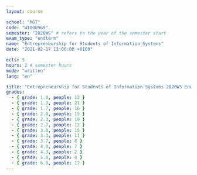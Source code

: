 ```yaml
---
layout: course

school: "MGT"
code: "WI000969"
semester: "2020WS" # refers to the year of the semester start
exam_type: "endterm"
name: "Entrepreneurship for Students of Information Systems"
date: "2021-02-17 12:00:00 +0100"

ects: 3
hours: 2 # semester hours
mode: "written"
lang: "en"

title: "Entrepreneurship for Students of Information Systems 2020WS Endterm"
grades:
  - { grade: 1.0, people: 12 }
  - { grade: 1.3, people: 21 }
  - { grade: 1.7, people: 16 }
  - { grade: 2.0, people: 15 }
  - { grade: 2.3, people: 19 }
  - { grade: 2.7, people: 12 }
  - { grade: 3.0, people: 15 }
  - { grade: 3.3, people: 11 }
  - { grade: 3.7, people: 8 }
  - { grade: 4.0, people: 7 }
  - { grade: 4.3, people: 2 }
  - { grade: 5.0, people: 4 }
  - { grade: 6.0, people: 17 }
---
```



